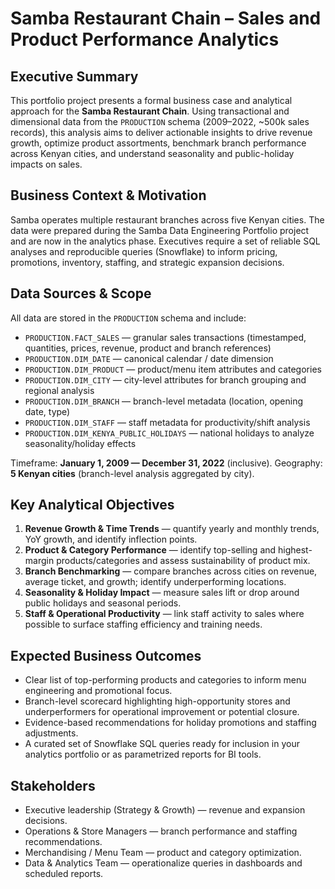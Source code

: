 # Samba Restaurant Chain – Sales and Product Performance Analytics

## Executive Summary
This portfolio project presents a formal business case and analytical approach for the **Samba Restaurant Chain**. Using transactional and dimensional data from the `PRODUCTION` schema (2009–2022, ~500k sales records), this analysis aims to deliver actionable insights to drive revenue growth, optimize product assortments, benchmark branch performance across Kenyan cities, and understand seasonality and public-holiday impacts on sales.

## Business Context & Motivation
Samba operates multiple restaurant branches across five Kenyan cities. The data were prepared during the Samba Data Engineering Portfolio project and are now in the analytics phase. Executives require a set of reliable SQL analyses and reproducible queries (Snowflake) to inform pricing, promotions, inventory, staffing, and strategic expansion decisions.

## Data Sources & Scope
All data are stored in the `PRODUCTION` schema and include:
- `PRODUCTION.FACT_SALES` — granular sales transactions (timestamped, quantities, prices, revenue, product and branch references)
- `PRODUCTION.DIM_DATE` — canonical calendar / date dimension
- `PRODUCTION.DIM_PRODUCT` — product/menu item attributes and categories
- `PRODUCTION.DIM_CITY` — city-level attributes for branch grouping and regional analysis
- `PRODUCTION.DIM_BRANCH` — branch-level metadata (location, opening date, type)
- `PRODUCTION.DIM_STAFF` — staff metadata for productivity/shift analysis
- `PRODUCTION.DIM_KENYA_PUBLIC_HOLIDAYS` — national holidays to analyze seasonality/holiday effects

Timeframe: **January 1, 2009 — December 31, 2022** (inclusive). Geography: **5 Kenyan cities** (branch-level analysis aggregated by city).

## Key Analytical Objectives
1. **Revenue Growth & Time Trends** — quantify yearly and monthly trends, YoY growth, and identify inflection points.  
2. **Product & Category Performance** — identify top-selling and highest-margin products/categories and assess sustainability of product mix.  
3. **Branch Benchmarking** — compare branches across cities on revenue, average ticket, and growth; identify underperforming locations.  
4. **Seasonality & Holiday Impact** — measure sales lift or drop around public holidays and seasonal periods.  
5. **Staff & Operational Productivity** — link staff activity to sales where possible to surface staffing efficiency and training needs.

## Expected Business Outcomes
- Clear list of top-performing products and categories to inform menu engineering and promotional focus.  
- Branch-level scorecard highlighting high-opportunity stores and underperformers for operational improvement or potential closure.  
- Evidence-based recommendations for holiday promotions and staffing adjustments.  
- A curated set of Snowflake SQL queries ready for inclusion in your analytics portfolio or as parametrized reports for BI tools.

## Stakeholders
- Executive leadership (Strategy & Growth) — revenue and expansion decisions.  
- Operations & Store Managers — branch performance and staffing recommendations.  
- Merchandising / Menu Team — product and category optimization.  
- Data & Analytics Team — operationalize queries in dashboards and scheduled reports.